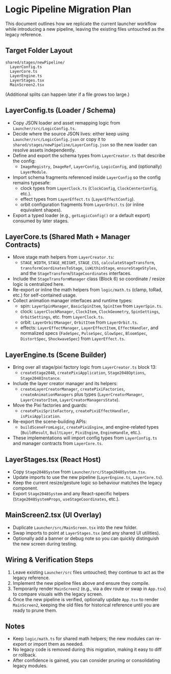 # Logic Pipeline Migration Plan

This document outlines how we replicate the current launcher workflow while introducing a new pipeline, leaving the existing files untouched as the legacy reference.

## Target Folder Layout

```
shared/stages/newPipeline/
  LayerConfig.ts
  LayerCore.ts
  LayerEngine.ts
  LayerStages.tsx
  MainScreen2.tsx
```

(Additional splits can happen later if a file grows too large.)

## LayerConfig.ts (Loader / Schema)

- Copy JSON loader and asset remapping logic from `Launcher/src/LogicConfig.ts`.
- Decide where the source JSON lives: either keep using `Launcher/src/LogicConfig.json` or copy it to `shared/stages/newPipeline/LayerConfig.json` so the new loader can resolve assets independently.
- Define and export the schema types from `LayerCreator.ts` that describe the config:
  - `ImageRegistry`, `ImageRef`, `LayerConfig`, `LogicConfig`, and (optionally) `LayerModule`.
- Import schema fragments referenced inside `LayerConfig` so the config remains typesafe:
  - clock types from `LayerClock.ts` (`ClockConfig`, `ClockCenterConfig`, etc.).
  - effect types from `LayerEffect.ts` (`LayerEffectConfig`).
  - orbit configuration fragments from `LayerOrbit.ts` (or inline equivalent shapes).
- Export a typed loader (e.g., `getLogicConfig()` or a default export) consumed by later stages.

## LayerCore.ts (Shared Math + Manager Contracts)

- Move stage math helpers from `LayerCreator.ts`:
  - `STAGE_WIDTH`, `STAGE_HEIGHT`, `STAGE_CSS`, `calculateStageTransform`, `transformCoordinatesToStage`, `isWithinStage`, `ensureStageStyles`, and the `StageTransform`/`StageCoordinates` interfaces.
- Include the `StageTransformManager` class (Block 6) so coordinate / resize logic is centralized here.
- Re-export or inline the math helpers from `logic/math.ts` (clamp, toRad, etc.) for self-contained usage.
- Collect animation manager interfaces and runtime types:
  - spin: `LayerSpinManager`, `BasicSpinItem`, `SpinItem` from `LayerSpin.ts`.
  - clock: `LayerClockManager`, `ClockItem`, `ClockGeometry`, `SpinSettings`, `OrbitSettings`, etc. from `LayerClock.ts`.
  - orbit: `LayerOrbitManager`, `OrbitItem` from `LayerOrbit.ts`.
  - effects: `LayerEffectManager`, `LayerEffectItem`, `EffectHandler`, and normalized specs (`FadeSpec`, `PulseSpec`, `GlowSpec`, `BloomSpec`, `DistortSpec`, `ShockwaveSpec`) from `LayerEffect.ts`.

## LayerEngine.ts (Scene Builder)

- Bring over all stage/pixi factory logic from `LayerCreator.ts` block 13:
  - `createStage2048`, `createPixiApplication`, `Stage2048Options`, `Stage2048Instance`.
- Include the layer creator manager and its helpers:
  - `createLayerCreatorManager`, `createPixiFactories`, `createAnimationManagers` plus types (`LayerCreatorManager`, `LayerCreatorItem`, `LayerCreatorManagersState`).
- Move the Pixi factories and guards:
  - `createPixiSpriteFactory`, `createPixiEffectHandler`, `isPixiApplication`.
- Re-export the scene-building APIs:
  - `buildSceneFromLogic`, `createPixiEngine`, and engine-related types (`BuildResult`, `BuiltLayer`, `PixiEngine`, `EngineHandle`, etc.).
- These implementations will import config types from `LayerConfig.ts` and manager contracts from `LayerCore.ts`.

## LayerStages.tsx (React Host)

- Copy `Stage2048System` from `Launcher/src/Stage2048System.tsx`.
- Update imports to use the new pipeline (`LayerEngine.ts`, `LayerCore.ts`).
- Keep the current resize/gesture logic so behaviour matches the legacy component.
- Export `Stage2048System` and any React-specific helpers (`Stage2048SystemProps`, `useStageCoordinates`, etc.).

## MainScreen2.tsx (UI Overlay)

- Duplicate `Launcher/src/MainScreen.tsx` into the new folder.
- Swap imports to point at `LayerStages.tsx` (and any shared UI utilities).
- Optionally add a banner or debug note so you can quickly distinguish the new screen during testing.

## Wiring & Verification Steps

1. Leave existing `Launcher/src` files untouched; they continue to act as the legacy reference.
2. Implement the new pipeline files above and ensure they compile.
3. Temporarily render `MainScreen2` (e.g., via a dev route or swap in `App.tsx`) to compare visuals with the legacy screen.
4. Once the new pipeline is verified, optionally update `App.tsx` to render `MainScreen2`, keeping the old files for historical reference until you are ready to prune them.

## Notes

- Keep `logic/math.ts` for shared math helpers; the new modules can re-export or import them as needed.
- No legacy code is removed during this migration, making it easy to diff or rollback.
- After confidence is gained, you can consider pruning or consolidating legacy modules.

